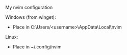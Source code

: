 My nvim configuration

Windows (from winget):
- Place in C:\Users/\<username>\AppData\Local\nvim

Linux:
- Place in ~/.config/nvim
